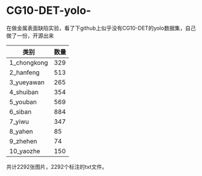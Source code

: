 # CG10-DET-yolo-
在做金属表面缺陷实验，看了下github上似乎没有CG10-DET的yolo数据集，自己做了一份，开源出来

| 类别        | 数量 |
| ----------- | :--- |
| 1_chongkong | 329  |
| 2_hanfeng   | 513  |
| 3_yueyawan  | 265  |
| 4_shuiban   | 354  |
| 5_youban    | 569  |
| 6_siban     | 884  |
| 7_yiwu      | 347  |
| 8_yahen     | 85   |
| 9_zhehen    | 74   |
| 10_yaozhe   | 150  |

共计2292张图片，2292个标注的txt文件。
